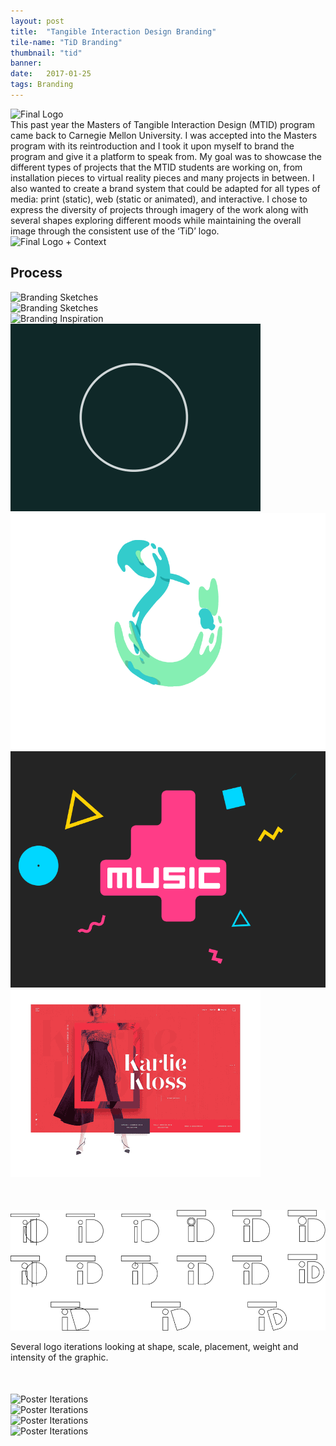 ```yaml
---
layout: post
title:  "Tangible Interaction Design Branding"
tile-name: "TiD Branding"
thumbnail: "tid"
banner:
date:   2017-01-25
tags: Branding
---
```

<div class="grid-x align-center">
  <div class="image-container cell medium-8">
    <img src="../img/tid/logo.png" alt="Final Logo" class="image-center"/>
  </div>
</div>
This past year the Masters of Tangible Interaction Design (MTID) program came back to Carnegie Mellon University. I was accepted into the Masters program with its reintroduction and I took it upon myself to brand the program and give it a platform to speak from. My goal was to showcase the different types of projects that the MTID students are working on, from installation pieces to virtual reality pieces and many projects in between. I also wanted to create a brand system that could be adapted for all types of media: print (static), web (static or animated), and interactive. I chose to express the diversity of projects through imagery of the work along with several shapes exploring different moods while maintaining the overall image through the consistent use of the ‘TiD’ logo.

<div class="image-container"><img src="../img/tid/logo2.png" alt="Final Logo + Context"/></div>


## Process

<div class="image-container"><img src="../img/tid/sketches.png" alt="Branding Sketches"/></div>
<div class="image-container"><img src="../img/tid/sketches2.png" alt="Branding Sketches"/></div>
<div class="image-container"><img src="../img/tid/brandInspiration.png" alt="Branding Inspiration"/></div>

<div class="grid-x">
  <div class="small-6 medium-3 cell"><img src="../img/tid/animate1.gif" alt="Animation Inspiration"/></div>
  <div class="small-6 medium-3 cell"><img src="../img/tid/animate2.gif" alt="Animation Inspiration"/></div>
  <div class="small-6 medium-3 cell"><img src="../img/tid/animate4.gif" alt="Animation Inspiration"/></div>
  <div class="small-6 medium-3 cell"><img src="../img/tid/animate3.gif" alt="Animation Inspiration"/></div>
</div>
<div class="image-container" style="margin-top:50px;"><img src="../img/tid/logoIterations.svg" alt="Logo Iterations"/></div>

Several logo iterations looking at shape, scale, placement, weight and intensity of the graphic.

<div class="image-container" style="margin-top:50px;"><img src="../img/tid/posterIterations1.png" alt="Poster Iterations"/></div>
<div class="image-container"><img src="../img/tid/posterIterations2.png" alt="Poster Iterations"/></div>
<div class="image-container"><img src="../img/tid/posterIterations3.png" alt="Poster Iterations"/></div>
<div class="image-container"><img src="../img/tid/posterIterations4.png" alt="Poster Iterations"/></div>
